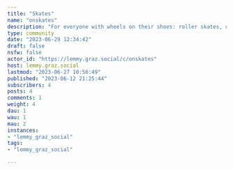 ```yaml
---
title: "Skates" 
name: "onskates"
description: "For everyone with wheels on their shoes: roller skates, quad skates, inline skates, rollerblades, or whatever else.Let’s share anything from edits, feedback requests and skate spots to tips & tricks and memes."
type: community
date: "2023-06-29 12:34:42"
draft: false
nsfw: false
actor_id: "https://lemmy.graz.social/c/onskates"
host: lemmy.graz.social
lastmod: "2023-06-27 10:56:49"
published: "2023-06-12 21:25:44"
subscribers: 4
posts: 4
comments: 1
weight: 4
dau: 1
wau: 1
mau: 2
instances:
- "lemmy_graz_social"
tags: 
- "lemmy_graz_social"

---
```

